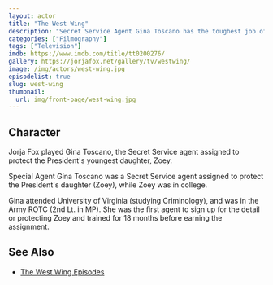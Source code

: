 ```yaml
---
layout: actor
title: "The West Wing"
description: "Secret Service Agent Gina Toscano has the toughest job of all: protecting the president's youngest daughter."
categories: ["Filmography"]
tags: ["Television"]
imdb: https://www.imdb.com/title/tt0200276/
gallery: https://jorjafox.net/gallery/tv/westwing/
image: /img/actors/west-wing.jpg
episodelist: true
slug: west-wing
thumbnail:
  url: img/front-page/west-wing.jpg
---
```


## Character

Jorja Fox played Gina Toscano, the Secret Service agent assigned to protect the President's youngest daughter, Zoey.

Special Agent Gina Toscano was a Secret Service agent assigned to protect the President's daughter (Zoey), while Zoey was in college.

Gina attended University of Virginia (studying Criminology), and was in the Army ROTC (2nd Lt. in MP). She was the first agent to sign up for the detail or protecting Zoey and trained for 18 months before earning the assignment.

## See Also

* [The West Wing Episodes](/library/actor/west-wing-episodes/)
